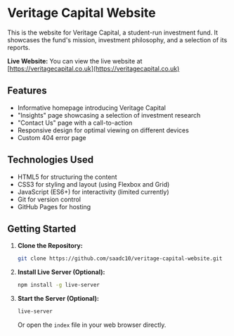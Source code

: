 # Veritage Capital Website

This is the website for Veritage Capital, a student-run investment fund. It showcases the fund's mission, investment philosophy, and a selection of its reports.

**Live Website:** You can view the live website at [https://veritagecapital.co.uk](https://veritagecapital.co.uk)

## Features

-   Informative homepage introducing Veritage Capital
-   "Insights" page showcasing a selection of investment research
-   "Contact Us" page with a call-to-action
-   Responsive design for optimal viewing on different devices
-   Custom 404 error page

## Technologies Used

-   HTML5 for structuring the content
-   CSS3 for styling and layout (using Flexbox and Grid)
-   JavaScript (ES6+) for interactivity (limited currently)
-   Git for version control
-   GitHub Pages for hosting

## Getting Started

1.  **Clone the Repository:**
    ```bash
    git clone https://github.com/saadc10/veritage-capital-website.git
    ```
2.  **Install Live Server (Optional):**
    ```bash
    npm install -g live-server 
    ```
3.  **Start the Server (Optional):**
    ```bash
    live-server
    ```
    Or open the `index` file in your web browser directly.
